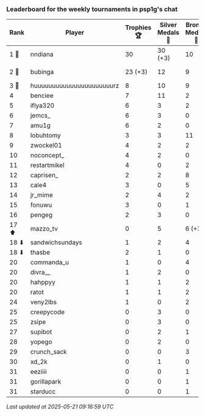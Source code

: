 ### Leaderboard for the weekly tournaments in psp1g's chat
| Rank | Player | Trophies 🏆 | Silver Medals 🥈 | Bronze Medals 🥉 | Points |
|------|--------|-------------|------------------|------------------|--------|
| 1 🥇 | nndiana | 30 | 30 (+3) | 10 | 125.0 (+3.0) |
| 2 🥈 | bubinga | 23 (+3) | 12 | 9 | 85.5 (+9.0) |
| 3 🥉 | huuuuuuuuuuuuuuuuuuuuuurz | 8 | 10 | 9 | 38.5 |
| 4 | benciee | 7 | 11 | 2 | 33.0 |
| 5 | iflya320 | 6 | 3 | 2 | 22.0 |
| 6 | jemcs_ | 6 | 3 | 0 | 21.0 |
| 7 | amu1g | 6 | 2 | 0 | 20.0 |
| 8 | lobuhtomy | 3 | 3 | 11 | 17.5 |
| 9 | zwockel01 | 4 | 2 | 2 | 15.0 |
| 10 | noconcept_ | 4 | 2 | 0 | 14.0 |
| 11 | restartmikel | 4 | 0 | 2 | 13.0 |
| 12 | caprisen_ | 2 | 2 | 8 | 12.0 |
| 13 | cale4 | 3 | 0 | 5 | 11.5 |
| 14 | jr_mime | 2 | 4 | 2 | 11.0 |
| 15 | fonuwu | 3 | 0 | 1 | 9.5 |
| 16 | pengeg | 2 | 3 | 0 | 9.0 |
| 17 ⬆| mazzo_tv | 0 | 5 | 6 (+3) | 8.0 (+1.5) |
| 18 ⬇| sandwichsundays | 1 | 2 | 4 | 7.0 |
| 18 ⬇| thasbe | 2 | 1 | 0 | 7.0 |
| 20 | commanda_u | 1 | 0 | 4 | 5.0 |
| 20 | divra__ | 1 | 2 | 0 | 5.0 |
| 20 | hahppyy | 1 | 1 | 2 | 5.0 |
| 20 | ratot | 1 | 1 | 2 | 5.0 |
| 24 | veny2lbs | 1 | 0 | 2 | 4.0 |
| 25 | creepycode | 0 | 3 | 0 | 3.0 |
| 25 | zsipe | 0 | 3 | 0 | 3.0 |
| 27 | supibot | 0 | 2 | 1 | 2.5 |
| 28 | yopego | 0 | 2 | 0 | 2.0 |
| 29 | crunch_sack | 0 | 0 | 3 | 1.5 |
| 30 | xd_2k | 0 | 1 | 0 | 1.0 |
| 31 | eeziiii | 0 | 0 | 1 | 0.5 |
| 31 | gorillapark | 0 | 0 | 1 | 0.5 |
| 31 | starducc | 0 | 0 | 1 | 0.5 |

_Last updated at 2025-05-21 09:16:59 UTC_